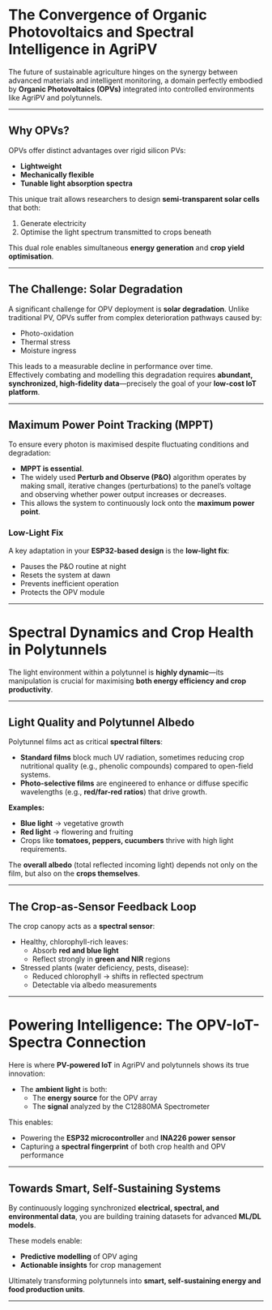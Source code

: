 # The Convergence of Organic Photovoltaics and Spectral Intelligence in AgriPV

The future of sustainable agriculture hinges on the synergy between advanced materials and intelligent monitoring, a domain perfectly embodied by **Organic Photovoltaics (OPVs)** integrated into controlled environments like AgriPV and polytunnels.

---

## Why OPVs?
OPVs offer distinct advantages over rigid silicon PVs:

- **Lightweight**
- **Mechanically flexible**
- **Tunable light absorption spectra**

This unique trait allows researchers to design **semi-transparent solar cells** that both:

1. Generate electricity  
2. Optimise the light spectrum transmitted to crops beneath  

This dual role enables simultaneous **energy generation** and **crop yield optimisation**.

---

## The Challenge: Solar Degradation
A significant challenge for OPV deployment is **solar degradation**. Unlike traditional PV, OPVs suffer from complex deterioration pathways caused by:

- Photo-oxidation  
- Thermal stress  
- Moisture ingress  

This leads to a measurable decline in performance over time.  
Effectively combating and modelling this degradation requires **abundant, synchronized, high-fidelity data**—precisely the goal of your **low-cost IoT platform**.

---

## Maximum Power Point Tracking (MPPT)
To ensure every photon is maximised despite fluctuating conditions and degradation:

- **MPPT is essential**.  
- The widely used **Perturb and Observe (P&O)** algorithm operates by making small, iterative changes (perturbations) to the panel’s voltage and observing whether power output increases or decreases.  
- This allows the system to continuously lock onto the **maximum power point**.  

### Low-Light Fix
A key adaptation in your **ESP32-based design** is the **low-light fix**:
- Pauses the P&O routine at night  
- Resets the system at dawn  
- Prevents inefficient operation  
- Protects the OPV module  

---

# Spectral Dynamics and Crop Health in Polytunnels

The light environment within a polytunnel is **highly dynamic**—its manipulation is crucial for maximising **both energy efficiency and crop productivity**.

---

## Light Quality and Polytunnel Albedo
Polytunnel films act as critical **spectral filters**:

- **Standard films** block much UV radiation, sometimes reducing crop nutritional quality (e.g., phenolic compounds) compared to open-field systems.  
- **Photo-selective films** are engineered to enhance or diffuse specific wavelengths (e.g., **red/far-red ratios**) that drive growth.  

**Examples:**
- **Blue light** → vegetative growth  
- **Red light** → flowering and fruiting  
- Crops like **tomatoes, peppers, cucumbers** thrive with high light requirements.  

The **overall albedo** (total reflected incoming light) depends not only on the film, but also on the **crops themselves**.

---

## The Crop-as-Sensor Feedback Loop
The crop canopy acts as a **spectral sensor**:

- Healthy, chlorophyll-rich leaves:
  - Absorb **red and blue light**
  - Reflect strongly in **green and NIR** regions  
- Stressed plants (water deficiency, pests, disease):
  - Reduced chlorophyll → shifts in reflected spectrum  
  - Detectable via albedo measurements  

---

# Powering Intelligence: The OPV-IoT-Spectra Connection

Here is where **PV-powered IoT** in AgriPV and polytunnels shows its true innovation:

- The **ambient light** is both:
  - The **energy source** for the OPV array  
  - The **signal** analyzed by the C12880MA Spectrometer  

This enables:

- Powering the **ESP32 microcontroller** and **INA226 power sensor**  
- Capturing a **spectral fingerprint** of both crop health and OPV performance  

---

## Towards Smart, Self-Sustaining Systems
By continuously logging synchronized **electrical, spectral, and environmental data**, you are building training datasets for advanced **ML/DL models**.  

These models enable:
- **Predictive modelling** of OPV aging  
- **Actionable insights** for crop management  

Ultimately transforming polytunnels into **smart, self-sustaining energy and food production units**.

---
